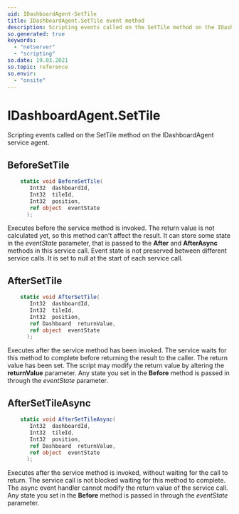 ```yaml
---
uid: IDashboardAgent-SetTile
title: IDashboardAgent.SetTile event method
description: Scripting events called on the SetTile method on the IDashboardAgent service agent.
so.generated: true
keywords:
  - "netserver"
  - "scripting"
so.date: 19.03.2021
so.topic: reference
so.envir:
  - "onsite"
---
```

# IDashboardAgent.SetTile

Scripting events called on the <see cref='M:SuperOffice.CRM.Services.IDashboardAgent.SetTile'>SetTile</see> method on the <see cref='IDashboardAgent'>IDashboardAgent</see>  service agent.

## BeforeSetTile
```cs
    static void BeforeSetTile(
       Int32  dashboardId,
       Int32  tileId,
       Int32  position,
       ref object  eventState
      );
```
Executes before the service method is invoked.
The return value is not calculated yet, so this method can't affect the result.
It can store some state in the *eventState* parameter, that is passed to the **After** and **AfterAsync** methods in this service call.
Event state is not preserved between different service calls. It is set to null at the start of each service call.
## AfterSetTile
```cs
    static void AfterSetTile(
       Int32  dashboardId,
       Int32  tileId,
       Int32  position,
       ref Dashboard  returnValue,
       ref object  eventState
      );
```
Executes after the service method has been invoked. The service waits for this method to complete before returning the result to the caller.
The return value has been set. The script may modify the return value by altering the **returnValue** parameter.
Any state you set in the **Before** method is passed in through the *eventState* parameter.
## AfterSetTileAsync
```cs
    static void AfterSetTileAsync(
       Int32  dashboardId,
       Int32  tileId,
       Int32  position,
       ref Dashboard  returnValue,
       ref object  eventState
      );
```
Executes after the service method is invoked, without waiting for the call to return.
The service call is not blocked waiting for this method to complete.
The async event handler cannot modify the return value of the service call.
Any state you set in the **Before** method is passed in through the *eventState* parameter.

